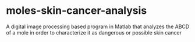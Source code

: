 # moles-skin-cancer-analysis
A digital image processing based program in Matlab that analyzes the ABCD of a mole in order to characterize it as dangerous or possible skin cancer
